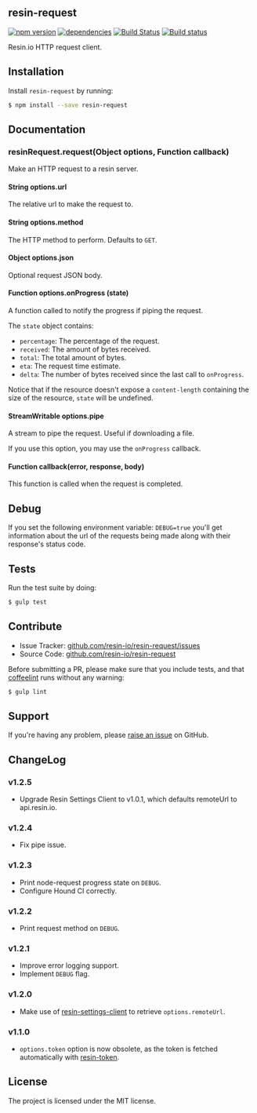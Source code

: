 resin-request
-------------

[![npm version](https://badge.fury.io/js/resin-request.svg)](http://badge.fury.io/js/resin-request)
[![dependencies](https://david-dm.org/resin-io/resin-request.png)](https://david-dm.org/resin-io/resin-request.png)
[![Build Status](https://travis-ci.org/resin-io/resin-request.svg?branch=master)](https://travis-ci.org/resin-io/resin-request)
[![Build status](https://ci.appveyor.com/api/projects/status/8qmwhh1vhm27otn4?svg=true)](https://ci.appveyor.com/project/jviotti/resin-request)

Resin.io HTTP request client.

Installation
------------

Install `resin-request` by running:

```sh
$ npm install --save resin-request
```

Documentation
-------------

### resinRequest.request(Object options, Function callback)

Make an HTTP request to a resin server.

#### String options.url

The relative url to make the request to.

#### String options.method

The HTTP method to perform. Defaults to `GET`.

#### Object options.json

Optional request JSON body.

#### Function options.onProgress (state)

A function called to notify the progress if piping the request.

The `state` object contains:

- `percentage`: The percentage of the request.
- `received`: The amount of bytes received.
- `total`: The total amount of bytes.
- `eta`: The request time estimate.
- `delta`: The number of bytes received since the last call to `onProgress`.

Notice that if the resource doesn't expose a `content-length` containing the size of the resource, `state` will be undefined.

#### StreamWritable options.pipe

A stream to pipe the request. Useful if downloading a file.

If you use this option, you may use the `onProgress` callback.

#### Function callback(error, response, body)

This function is called when the request is completed.

Debug
-----

If you set the following environment variable: `DEBUG=true` you'll get information about the url of the requests being made along with their response's status code.

Tests
-----

Run the test suite by doing:

```sh
$ gulp test
```

Contribute
----------

- Issue Tracker: [github.com/resin-io/resin-request/issues](https://github.com/resin-io/resin-request/issues)
- Source Code: [github.com/resin-io/resin-request](https://github.com/resin-io/resin-request)

Before submitting a PR, please make sure that you include tests, and that [coffeelint](http://www.coffeelint.org/) runs without any warning:

```sh
$ gulp lint
```

Support
-------

If you're having any problem, please [raise an issue](https://github.com/resin-io/resin-request/issues/new) on GitHub.

ChangeLog
---------

### v1.2.5

- Upgrade Resin Settings Client to v1.0.1, which defaults remoteUrl to api.resin.io.

### v1.2.4

- Fix pipe issue.

### v1.2.3

- Print node-request progress state on `DEBUG`.
- Configure Hound CI correctly.

### v1.2.2

- Print request method on `DEBUG`.

### v1.2.1

- Improve error logging support.
- Implement `DEBUG` flag.

### v1.2.0

- Make use of [resin-settings-client](https://github.com/resin-io/resin-settings-client) to retrieve `options.remoteUrl`.

### v1.1.0

- `options.token` option is now obsolete, as the token is fetched automatically with [resin-token](https://github.com/resin-io/resin-token).

License
-------

The project is licensed under the MIT license.
